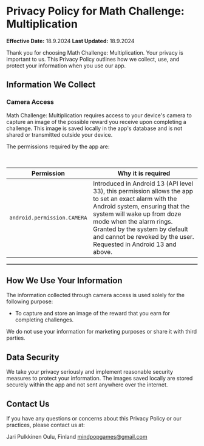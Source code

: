 # Privacy Policy for Math Challenge: Multiplication

**Effective Date:** 18.9.2024
**Last Updated:** 18.9.2024

Thank you for choosing Math Challenge: Multiplication. Your privacy is important to us. This Privacy Policy outlines how we collect, use, and protect your information when you use our app.

## Information We Collect

### Camera Access
Math Challenge: Multiplication requires access to your device's camera to capture an image of the possible reward you receive upon completing a challenge. This image is saved locally in the app's database and is not shared or transmitted outside your device.

The  permissions required by the app are:

<br/>

| Permission | Why it is required |
| :---: | --- |
| `android.permission.CAMERA` | Introduced in Android 13 (API level 33), this permission allows the app to set an exact alarm with the Android system, ensuring that the system will wake up from doze mode when the alarm rings. Granted by the system by default and cannot be revoked by the user. Requested in Android 13 and above. |
 <hr style="border:1px solid gray">

## How We Use Your Information

The information collected through camera access is used solely for the following purpose:
- To capture and store an image of the reward that you earn for completing challenges.

We do not use your information for marketing purposes or share it with third parties.

## Data Security

We take your privacy seriously and implement reasonable security measures to protect your information. The images saved locally are stored securely within the app and not sent anywhere over the internet.

## Contact Us

If you have any questions or concerns about this Privacy Policy or our practices, please contact us at:

Jari Pulkkinen
Oulu, Finland
mindpopgames@gmail.com
